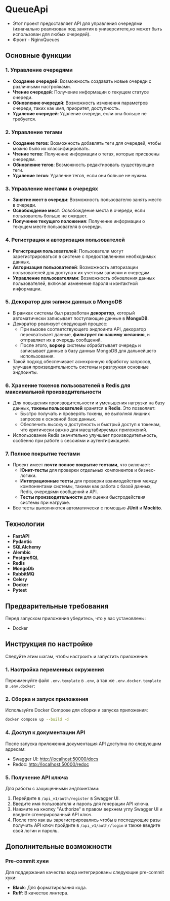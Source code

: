 # QueueApi

- Этот проект предоставляет API для управления очередями (изначально реализован под занятия в университете,но может быть использован для любых очередей).
- Фронт - NginxQueues

## Основные функции

### 1. Управление очередями
- **Создание очередей**: Возможность создавать новые очереди с различными настройками.
- **Чтение очередей**: Получение информации о текущем статусе очереди.
- **Обновление очередей**: Возможность изменения параметров очереди, таких как имя, приоритет, доступность.
- **Удаление очередей**: Удаление очереди, если она больше не требуется.

### 2. Управление тегами
- **Создание тегов**: Возможность добавлять теги для очередей, чтобы можно было их классифицировать.
- **Чтение тегов**: Получение информации о тегах, которые присвоены очередям.
- **Обновление тегов**: Возможность редактировать существующие теги.
- **Удаление тегов**: Удаление тегов, если они больше не нужны.

### 3. Управление местами в очередях
- **Занятие мест в очереди**: Возможность пользователю занять место в очереди.
- **Освобождение мест**: Освобождение места в очереди, если пользователь больше не ожидает.
- **Получение текущего положения**: Получение информации о текущем месте пользователя в очереди.

### 4. Регистрация и авторизация пользователей
- **Регистрация пользователей**: Пользователи могут зарегистрироваться в системе с предоставлением необходимых данных.
- **Авторизация пользователей**: Возможность авторизации пользователей для доступа к их учетным записям и очередям.
- **Управление пользователями**: Возможность обновления данных пользователей, включая изменение пароля и контактной информации.

### 5. Декоратор для записи данных в MongoDB
- В рамках системы был разработан **декоратор**, который автоматически записывает поступающие данные в **MongoDB**. 
- Декоратор реализует следующий процесс:
  - При вызове соответствующего эндпоинта API, декоратор перехватывает данные, **фильтрует по нашему желанию**, и отправляет их в очередь сообщений.
  - После этого, **воркер** системы обрабатывает очередь и записывает данные в базу данных MongoDB для дальнейшего использования.
- Такой подход обеспечивает асинхронную обработку запросов, улучшая производительность системы и разгружая основные эндпоинты.

### 6. Хранение токенов пользователей в Redis для максимальной производительности
- Для повышения производительности и уменьшения нагрузки на базу данных, **токены пользователей** хранятся в **Redis**. Это позволяет:
  - Быстро получать и проверять токены, не выполняя лишних запросов к основной базе данных.
  - Обеспечить высокую доступность и быстрый доступ к токенам, что критически важно для масштабируемых приложений.
- Использование Redis значительно улучшает производительность, особенно при работе с сессиями и аутентификацией.

### 7. Полное покрытие тестами
- Проект имеет **почти полное покрытие тестами**, что включает:
  - **Юнит-тесты** для проверки отдельных компонентов и бизнес-логики.
  - **Интеграционные тесты** для проверки взаимодействия между компонентами системы, такими как работа с базой данных, Redis, очередями сообщений и API.
  - **Тесты производительности** для оценки быстродействия системы при нагрузке.
- Все тесты выполняются автоматически с помощью **JUnit** и **Mockito**.

## Технологии
- **FastAPI**
- **Pydantic**
- **SQLAlchemy**
- **Alembic**
- **PostgreSQL**
- **Redis**
- **MongoDb**
- **RabbitMQ**
- **Celery**
- **Docker**
- **Pytest**


## Предварительные требования
Перед запуском приложения убедитесь, что у вас установлены:

- Docker

## Инструкция по настройке
Следуйте этим шагам, чтобы настроить и запустить приложение:

### 1. Настройка переменных окружения
Переименуйте файл `.env.template` в `.env`,
а так же `.env.docker.template` в `.env.docker`:

### 2. Сборка и запуск приложения
Используйте Docker Compose для сборки и запуска приложения:

```bash
docker compose up --build -d
```

### 4. Доступ к документации API
После запуска приложения документация API доступна по следующим адресам:

- Swagger UI: [http://localhost:50000/docs](http://localhost:50000/docs)
- Redoc: [http://localhost:50000/redoc](http://localhost:50000/redoc)

### 5. Получение API ключа
Для работы с защищенными эндпоинтами:

1. Перейдите в `/api_v1/auth/register` в Swagger UI.
2. Введите имя пользователя и пароль для генерации API ключа.
3. Нажмите на кнопку "Authorize" в правом верхнем углу Swagger UI и введите сгенерированный API ключ.
4. После того как вы зарегистрировались чтобы в последующие разы получить API ключ пройдите в `/api_v1/auth//login` и также введите свой логин и пароль.

## Дополнительные возможности
### Pre-commit хуки
Для поддержания качества кода интегрированы следующие pre-commit хуки:

- **Black**: Для форматирования кода.
- **Ruff**: В качестве линтера.
